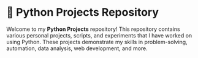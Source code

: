 # 🐍 Python Projects Repository

Welcome to my **Python Projects** repository! This repository contains various personal projects, scripts, and experiments that I have worked on using Python. These projects demonstrate my skills in problem-solving, automation, data analysis, web development, and more.
